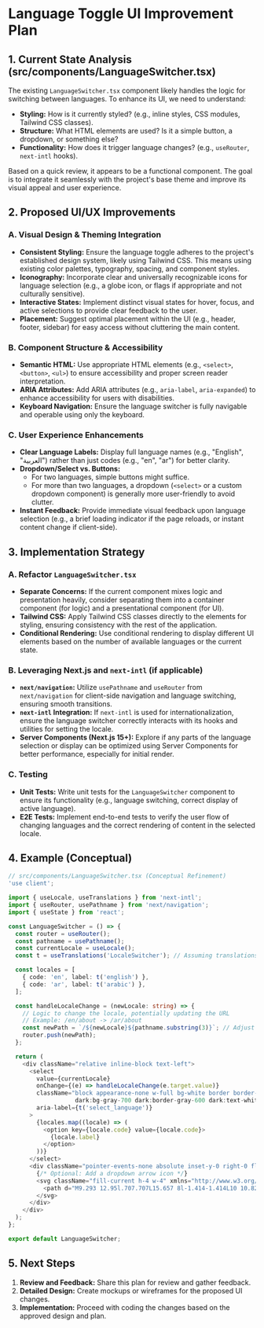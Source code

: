 # Language Toggle UI Improvement Plan

## 1. Current State Analysis (src/components/LanguageSwitcher.tsx)

The existing `LanguageSwitcher.tsx` component likely handles the logic for switching between languages. To enhance its UI, we need to understand:
*   **Styling:** How is it currently styled? (e.g., inline styles, CSS modules, Tailwind CSS classes).
*   **Structure:** What HTML elements are used? Is it a simple button, a dropdown, or something else?
*   **Functionality:** How does it trigger language changes? (e.g., `useRouter`, `next-intl` hooks).

Based on a quick review, it appears to be a functional component. The goal is to integrate it seamlessly with the project's base theme and improve its visual appeal and user experience.

## 2. Proposed UI/UX Improvements

### A. Visual Design & Theming Integration

*   **Consistent Styling:** Ensure the language toggle adheres to the project's established design system, likely using Tailwind CSS. This means using existing color palettes, typography, spacing, and component styles.
*   **Iconography:** Incorporate clear and universally recognizable icons for language selection (e.g., a globe icon, or flags if appropriate and not culturally sensitive).
*   **Interactive States:** Implement distinct visual states for hover, focus, and active selections to provide clear feedback to the user.
*   **Placement:** Suggest optimal placement within the UI (e.g., header, footer, sidebar) for easy access without cluttering the main content.

### B. Component Structure & Accessibility

*   **Semantic HTML:** Use appropriate HTML elements (e.g., `<select>`, `<button>`, `<ul>`) to ensure accessibility and proper screen reader interpretation.
*   **ARIA Attributes:** Add ARIA attributes (e.g., `aria-label`, `aria-expanded`) to enhance accessibility for users with disabilities.
*   **Keyboard Navigation:** Ensure the language switcher is fully navigable and operable using only the keyboard.

### C. User Experience Enhancements

*   **Clear Language Labels:** Display full language names (e.g., "English", "العربية") rather than just codes (e.g., "en", "ar") for better clarity.
*   **Dropdown/Select vs. Buttons:**
    *   For two languages, simple buttons might suffice.
    *   For more than two languages, a dropdown (`<select>` or a custom dropdown component) is generally more user-friendly to avoid clutter.
*   **Instant Feedback:** Provide immediate visual feedback upon language selection (e.g., a brief loading indicator if the page reloads, or instant content change if client-side).

## 3. Implementation Strategy

### A. Refactor `LanguageSwitcher.tsx`

*   **Separate Concerns:** If the current component mixes logic and presentation heavily, consider separating them into a container component (for logic) and a presentational component (for UI).
*   **Tailwind CSS:** Apply Tailwind CSS classes directly to the elements for styling, ensuring consistency with the rest of the application.
*   **Conditional Rendering:** Use conditional rendering to display different UI elements based on the number of available languages or the current state.

### B. Leveraging Next.js and `next-intl` (if applicable)

*   **`next/navigation`:** Utilize `usePathname` and `useRouter` from `next/navigation` for client-side navigation and language switching, ensuring smooth transitions.
*   **`next-intl` Integration:** If `next-intl` is used for internationalization, ensure the language switcher correctly interacts with its hooks and utilities for setting the locale.
*   **Server Components (Next.js 15+):** Explore if any parts of the language selection or display can be optimized using Server Components for better performance, especially for initial render.

### C. Testing

*   **Unit Tests:** Write unit tests for the `LanguageSwitcher` component to ensure its functionality (e.g., language switching, correct display of active language).
*   **E2E Tests:** Implement end-to-end tests to verify the user flow of changing languages and the correct rendering of content in the selected locale.

## 4. Example (Conceptual)

```typescript
// src/components/LanguageSwitcher.tsx (Conceptual Refinement)
'use client';

import { useLocale, useTranslations } from 'next-intl';
import { useRouter, usePathname } from 'next/navigation';
import { useState } from 'react';

const LanguageSwitcher = () => {
  const router = useRouter();
  const pathname = usePathname();
  const currentLocale = useLocale();
  const t = useTranslations('LocaleSwitcher'); // Assuming translations for switcher itself

  const locales = [
    { code: 'en', label: t('english') },
    { code: 'ar', label: t('arabic') },
  ];

  const handleLocaleChange = (newLocale: string) => {
    // Logic to change the locale, potentially updating the URL
    // Example: /en/about -> /ar/about
    const newPath = `/${newLocale}${pathname.substring(3)}`; // Adjust based on your routing
    router.push(newPath);
  };

  return (
    <div className="relative inline-block text-left">
      <select
        value={currentLocale}
        onChange={(e) => handleLocaleChange(e.target.value)}
        className="block appearance-none w-full bg-white border border-gray-300 hover:border-gray-400 px-4 py-2 pr-8 rounded shadow leading-tight focus:outline-none focus:shadow-outline
                   dark:bg-gray-700 dark:border-gray-600 dark:text-white"
        aria-label={t('select_language')}
      >
        {locales.map((locale) => (
          <option key={locale.code} value={locale.code}>
            {locale.label}
          </option>
        ))}
      </select>
      <div className="pointer-events-none absolute inset-y-0 right-0 flex items-center px-2 text-gray-700 dark:text-gray-300">
        {/* Optional: Add a dropdown arrow icon */}
        <svg className="fill-current h-4 w-4" xmlns="http://www.w3.org/2000/svg" viewBox="0 0 20 20">
          <path d="M9.293 12.95l.707.707L15.657 8l-1.414-1.414L10 10.828 5.757 6.586 4.343 8z" />
        </svg>
      </div>
    </div>
  );
};

export default LanguageSwitcher;
```

## 5. Next Steps

1.  **Review and Feedback:** Share this plan for review and gather feedback.
2.  **Detailed Design:** Create mockups or wireframes for the proposed UI changes.
3.  **Implementation:** Proceed with coding the changes based on the approved design and plan.
